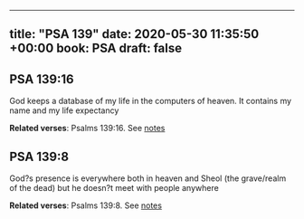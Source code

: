 
---
title: "PSA 139"
date: 2020-05-30 11:35:50 +00:00
book: PSA
draft: false
---

## PSA 139:16

God keeps a database of my life in the computers of heaven. It contains my name and my life expectancy

**Related verses**: Psalms 139:16. See [notes](https://my.bible.com/notes/3440860622454776719)


## PSA 139:8

God?s presence is everywhere both in heaven and Sheol (the grave/realm of the dead) but he doesn?t meet with people anywhere

**Related verses**: Psalms 139:8. See [notes](https://my.bible.com/notes/3440854112441983831)

